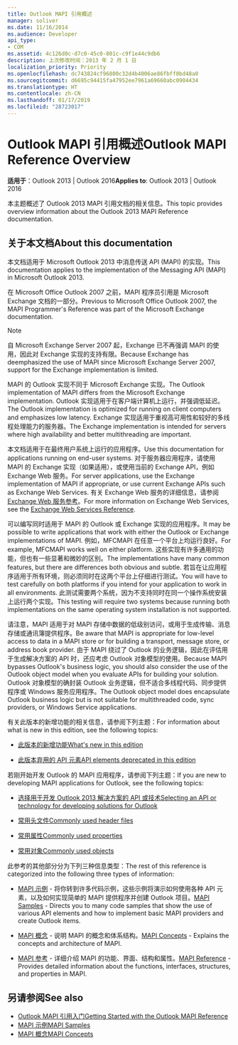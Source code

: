 ```yaml
---
title: Outlook MAPI 引用概述
manager: soliver
ms.date: 11/16/2014
ms.audience: Developer
api_type:
- COM
ms.assetid: 4c126d0c-d7c0-45c0-801c-c9f1e44c9db6
description: 上次修改时间：2013 年 2 月 1 日
localization_priority: Priority
ms.openlocfilehash: dc743824cf96800c32d4b4006ae86fbff0bd48a0
ms.sourcegitcommit: d6695c94415fa47952ee7961a69660abc0904434
ms.translationtype: HT
ms.contentlocale: zh-CN
ms.lasthandoff: 01/17/2019
ms.locfileid: "28723017"
---
```

# <a name="outlook-mapi-reference-overview"></a><span data-ttu-id="a1bed-103">Outlook MAPI 引用概述</span><span class="sxs-lookup"><span data-stu-id="a1bed-103">Outlook MAPI Reference Overview</span></span>

<span data-ttu-id="a1bed-104">**适用于**：Outlook 2013 | Outlook 2016</span><span class="sxs-lookup"><span data-stu-id="a1bed-104">**Applies to**: Outlook 2013 | Outlook 2016</span></span> 
  
<span data-ttu-id="a1bed-105">本主题概述了 Outlook 2013 MAPI 引用文档的相关信息。</span><span class="sxs-lookup"><span data-stu-id="a1bed-105">This topic provides overview information about the Outlook 2013 MAPI Reference documentation.</span></span>
  
## <a name="about-this-documentation"></a><span data-ttu-id="a1bed-106">关于本文档</span><span class="sxs-lookup"><span data-stu-id="a1bed-106">About this documentation</span></span>

<span data-ttu-id="a1bed-107">本文档适用于 Microsoft Outlook 2013 中消息传送 API (MAPI) 的实现。</span><span class="sxs-lookup"><span data-stu-id="a1bed-107">This documentation applies to the implementation of the Messaging API (MAPI) in Microsoft Outlook 2013.</span></span> 
  
<span data-ttu-id="a1bed-108">在 Microsoft Office Outlook 2007 之前，MAPI 程序员引用是 Microsoft Exchange 文档的一部分。</span><span class="sxs-lookup"><span data-stu-id="a1bed-108">Previous to Microsoft Office Outlook 2007, the MAPI Programmer's Reference was part of the Microsoft Exchange documentation.</span></span>
  
> [!NOTE]
> <span data-ttu-id="a1bed-109">自 Microsoft Exchange Server 2007 起，Exchange 已不再强调 MAPI 的使用，因此对 Exchange 实现的支持有限。</span><span class="sxs-lookup"><span data-stu-id="a1bed-109">Because Exchange has deemphasized the use of MAPI since Microsoft Exchange Server 2007, support for the Exchange implementation is limited.</span></span> 
  
<span data-ttu-id="a1bed-110">MAPI 的 Outlook 实现不同于 Microsoft Exchange 实现。</span><span class="sxs-lookup"><span data-stu-id="a1bed-110">The Outlook implementation of MAPI differs from the Microsoft Exchange implementation.</span></span> <span data-ttu-id="a1bed-111">Outlook 实现适用于在客户端计算机上运行，并强调低延迟。</span><span class="sxs-lookup"><span data-stu-id="a1bed-111">The Outlook implementation is optimized for running on client computers and emphasizes low latency.</span></span> <span data-ttu-id="a1bed-112">Exchange 实现适用于重视高可用性和较好的多线程处理能力的服务器。</span><span class="sxs-lookup"><span data-stu-id="a1bed-112">The Exchange implementation is intended for servers where high availability and better multithreading are important.</span></span>
  
<span data-ttu-id="a1bed-113">本文档适用于在最终用户系统上运行的应用程序。</span><span class="sxs-lookup"><span data-stu-id="a1bed-113">Use this documentation for applications running on end-user systems.</span></span> <span data-ttu-id="a1bed-114">对于服务器应用程序，请使用 MAPI 的 Exchange 实现（如果适用），或使用当前的 Exchange API，例如 Exchange Web 服务。</span><span class="sxs-lookup"><span data-stu-id="a1bed-114">For server applications, use the Exchange implementation of MAPI if appropriate, or use current Exchange APIs such as Exchange Web Services.</span></span> <span data-ttu-id="a1bed-115">有关 Exchange Web 服务的详细信息，请参阅 [Exchange Web 服务参考](https://msdn.microsoft.com/library/bb204119.aspx)。</span><span class="sxs-lookup"><span data-stu-id="a1bed-115">For more information on Exchange Web Services, see the [Exchange Web Services Reference](https://msdn.microsoft.com/library/bb204119.aspx).</span></span>
  
<span data-ttu-id="a1bed-116">可以编写同时适用于 MAPI 的 Outlook 或 Exchange 实现的应用程序。</span><span class="sxs-lookup"><span data-stu-id="a1bed-116">It may be possible to write applications that work with either the Outlook or Exchange implementations of MAPI.</span></span> <span data-ttu-id="a1bed-117">例如，MFCMAPI 在任意一个平台上均运行良好。</span><span class="sxs-lookup"><span data-stu-id="a1bed-117">For example, MFCMAPI works well on either platform.</span></span> <span data-ttu-id="a1bed-118">这些实现有许多通用的功能，但也有一些显著和微妙的区别。</span><span class="sxs-lookup"><span data-stu-id="a1bed-118">The implementations have many common features, but there are differences both obvious and subtle.</span></span> <span data-ttu-id="a1bed-119">若旨在让应用程序适用于所有环境，则必须同时在这两个平台上仔细进行测试。</span><span class="sxs-lookup"><span data-stu-id="a1bed-119">You will have to test carefully on both platforms if you intend for your application to work in all environments.</span></span> <span data-ttu-id="a1bed-120">此测试需要两个系统，因为不支持同时在同一个操作系统安装上运行两个实现。</span><span class="sxs-lookup"><span data-stu-id="a1bed-120">This testing will require two systems because running both implementations on the same operating system installation is not supported.</span></span>
  
<span data-ttu-id="a1bed-121">请注意，MAPI 适用于对 MAPI 存储中数据的低级别访问，或用于生成传输、消息存储或通讯簿提供程序。</span><span class="sxs-lookup"><span data-stu-id="a1bed-121">Be aware that MAPI is appropriate for low-level access to data in a MAPI store or for building a transport, message store, or address book provider.</span></span> <span data-ttu-id="a1bed-122">由于 MAPI 绕过了 Outlook 的业务逻辑，因此在评估用于生成解决方案的 API 时，还应考虑 Outlook 对象模型的使用。</span><span class="sxs-lookup"><span data-stu-id="a1bed-122">Because MAPI bypasses Outlook's business logic, you should also consider the use of the Outlook object model when you evaluate APIs for building your solution.</span></span> <span data-ttu-id="a1bed-123">Outlook 对象模型的确封装 Outlook 业务逻辑，但不适合多线程代码、同步提供程序或 Windows 服务应用程序。</span><span class="sxs-lookup"><span data-stu-id="a1bed-123">The Outlook object model does encapsulate Outlook business logic but is not suitable for multithreaded code, sync providers, or Windows Service applications.</span></span>
  
<span data-ttu-id="a1bed-124">有关此版本的新增功能的相关信息，请参阅下列主题：</span><span class="sxs-lookup"><span data-stu-id="a1bed-124">For information about what is new in this edition, see the following topics:</span></span>
  
- [<span data-ttu-id="a1bed-125">此版本的新增功能</span><span class="sxs-lookup"><span data-stu-id="a1bed-125">What's new in this edition</span></span>](what-s-new-in-this-edition.md)
    
- [<span data-ttu-id="a1bed-126">此版本弃用的 API 元素</span><span class="sxs-lookup"><span data-stu-id="a1bed-126">API elements deprecated in this edition</span></span>](api-elements-deprecated-in-this-edition.md)
    
<span data-ttu-id="a1bed-127">若刚开始开发 Outlook 的 MAPI 应用程序，请参阅下列主题：</span><span class="sxs-lookup"><span data-stu-id="a1bed-127">If you are new to developing MAPI applications for Outlook, see the following topics:</span></span>
  
- [<span data-ttu-id="a1bed-128">选择用于开发 Outlook 2013 解决方案的 API 或技术</span><span class="sxs-lookup"><span data-stu-id="a1bed-128">Selecting an API or technology for developing solutions for Outlook</span></span>](https://msdn.microsoft.com/library/jj900714.aspx)
    
- [<span data-ttu-id="a1bed-129">常用头文件</span><span class="sxs-lookup"><span data-stu-id="a1bed-129">Commonly used header files</span></span>](commonly-used-header-files.md)
    
- [<span data-ttu-id="a1bed-130">常用属性</span><span class="sxs-lookup"><span data-stu-id="a1bed-130">Commonly used properties</span></span>](commonly-used-properties.md)
    
- [<span data-ttu-id="a1bed-131">常用对象</span><span class="sxs-lookup"><span data-stu-id="a1bed-131">Commonly used objects</span></span>](commonly-used-objects.md)
    
<span data-ttu-id="a1bed-132">此参考的其他部分分为下列三种信息类型：</span><span class="sxs-lookup"><span data-stu-id="a1bed-132">The rest of this reference is categorized into the following three types of information:</span></span>
  
- <span data-ttu-id="a1bed-133">[MAPI 示例](mapi-samples.md) - 将你转到许多代码示例，这些示例将演示如何使用各种 API 元素，以及如何实现简单的 MAPI 提供程序并创建 Outlook 项目。</span><span class="sxs-lookup"><span data-stu-id="a1bed-133">[MAPI Samples](mapi-samples.md) - Directs you to many code samples that show the use of various API elements and how to implement basic MAPI providers and create Outlook items.</span></span> 
    
- <span data-ttu-id="a1bed-134">[MAPI 概念](mapi-concepts.md) - 说明 MAPI 的概念和体系结构。</span><span class="sxs-lookup"><span data-stu-id="a1bed-134">[MAPI Concepts](mapi-concepts.md) - Explains the concepts and architecture of MAPI.</span></span> 
    
- <span data-ttu-id="a1bed-135">[MAPI 参考](mapi-reference.md) - 详细介绍 MAPI 的功能、界面、结构和属性。</span><span class="sxs-lookup"><span data-stu-id="a1bed-135">[MAPI Reference](mapi-reference.md) - Provides detailed information about the functions, interfaces, structures, and properties in MAPI.</span></span> 
    
## <a name="see-also"></a><span data-ttu-id="a1bed-136">另请参阅</span><span class="sxs-lookup"><span data-stu-id="a1bed-136">See also</span></span>

- [<span data-ttu-id="a1bed-137">Outlook MAPI 引用入门</span><span class="sxs-lookup"><span data-stu-id="a1bed-137">Getting Started with the Outlook MAPI Reference</span></span>](getting-started-with-the-outlook-mapi-reference.md)
- [<span data-ttu-id="a1bed-138">MAPI 示例</span><span class="sxs-lookup"><span data-stu-id="a1bed-138">MAPI Samples</span></span>](mapi-samples.md)
- [<span data-ttu-id="a1bed-139">MAPI 概念</span><span class="sxs-lookup"><span data-stu-id="a1bed-139">MAPI Concepts</span></span>](mapi-concepts.md)

